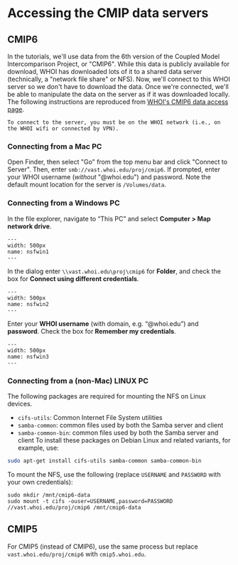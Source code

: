 # Accessing the CMIP data servers

## CMIP6
In the tutorials, we'll use data from the 6th version of the Coupled Model Intercomparison Project, or "CMIP6". While this data is publicly available for download, WHOI has downloaded lots of it to a shared data server (technically, a "network file share" or NFS). Now, we'll connect to this WHOI server so we don't have to download the data. Once we're connected, we'll be able to manipulate the data on the server as if it was downloaded locally. The following instructions are reproduced from [WHOI's CMIP6 data access page](http://cmip6.whoi.edu/?page_id=50).

```{note}
To connect to the server, you must be on the WHOI network (i.e., on the WHOI wifi or connected by VPN).
```

### Connecting from a Mac PC
Open Finder, then select "Go" from the top menu bar and click "Connect to Server". Then, enter ```smb://vast.whoi.edu/proj/cmip6```. If prompted, enter your WHOI username (*without* "@whoi.edu") and password. Note the default mount location for the server is ```/Volumes/data```. 


### Connecting from a Windows PC
In the file explorer, navigate to “This PC” and select **Computer > Map network drive**.

```{figure} figs/nfs-win-01.png
---
width: 500px
name: nsfwin1
---
```

In the dialog enter ```\\vast.whoi.edu\proj\cmip6``` for **Folder**, and check the box for **Connect using different credentials**.

```{figure} figs/nfs-win-02.png
---
width: 500px
name: nsfwin2
---
```

Enter your **WHOI username** (with domain, e.g. “@whoi.edu”) and **password**. Check the box for **Remember my credentials**.

```{figure} figs/nfs-win-03.png
---
width: 500px
name: nsfwin3
---
```

### Connecting from a (non-Mac) LINUX PC
The following packages are required for mounting the NFS on Linux devices.
- ```cifs-utils```: Common Internet File System utilities
- ```samba-common```: common files used by both the Samba server and client
- ```samba-common-bin```: common files used by both the Samba server and client
To install these packages on Debian Linux and related variants, for example, use:
```bash
sudo apt-get install cifs-utils samba-common samba-common-bin
```

To mount the NFS, use the following (replace ```USERNAME``` and ```PASSWORD``` with your own credentials):
```
sudo mkdir /mnt/cmip6-data
sudo mount -t cifs -ouser=USERNAME,password=PASSWORD //vast.whoi.edu/proj/cmip6 /mnt/cmip6-data
```

## CMIP5
For CMIP5 (instead of CMIP6), use the same process but replace ```vast.whoi.edu/proj/cmip6``` with ```cmip5.whoi.edu```.
